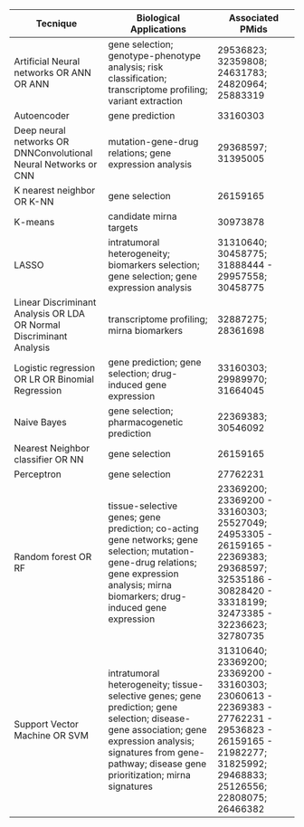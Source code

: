 <table>
<thead>
  <tr>
    <th class="tg-lwba">Tecnique</th>
    <th class="tg-lwba">Biological Applications</th>
    <th class="tg-lwba">Associated PMids</th>
  </tr>
</thead>
<tbody>
  <tr>
    <td class="tg-lwba">Artificial Neural networks OR ANN OR ANN</td>
    <td class="tg-lwba">gene selection; genotype-phenotype analysis; risk classification; transcriptome profiling; variant extraction</td>
    <td class="tg-lwba">29536823; 32359808; 24631783; 24820964; 25883319</td>
  </tr>
  <tr>
    <td class="tg-lwba">Autoencoder</td>
    <td class="tg-lwba">gene prediction</td>
    <td class="tg-lwba">33160303</td>
  </tr>
  <tr>
    <td class="tg-lwba">Deep neural networks OR DNNConvolutional Neural Networks or CNN</td>
    <td class="tg-lwba">mutation-gene-drug relations; gene expression analysis</td>
    <td class="tg-lwba">29368597; 31395005</td>
  </tr>
  <tr>
    <td class="tg-lwba">K nearest neighbor OR K-NN</td>
    <td class="tg-lwba">gene selection</td>
    <td class="tg-lwba">26159165</td>
  </tr>
  <tr>
    <td class="tg-lwba">K-means</td>
    <td class="tg-lwba">candidate mirna targets</td>
    <td class="tg-lwba">30973878</td>
  </tr>
  <tr>
    <td class="tg-lwba">LASSO</td>
    <td class="tg-lwba">intratumoral heterogeneity; biomarkers selection; gene selection; gene expression analysis</td>
    <td class="tg-lwba">31310640; 30458775; 31888444 - 29957558; 30458775</td>
  </tr>
  <tr>
    <td class="tg-lwba">Linear Discriminant Analysis OR LDA OR Normal Discriminant Analysis</td>
    <td class="tg-lwba">transcriptome profiling; mirna biomarkers</td>
    <td class="tg-lwba">32887275; 28361698</td>
  </tr>
  <tr>
    <td class="tg-lwba">Logistic regression OR LR OR Binomial Regression</td>
    <td class="tg-lwba">gene prediction; gene selection; drug-induced gene expression</td>
    <td class="tg-lwba">33160303; 29989970; 31664045</td>
  </tr>
  <tr>
    <td class="tg-lwba">Naive Bayes</td>
    <td class="tg-lwba">gene selection; pharmacogenetic prediction</td>
    <td class="tg-lwba">22369383; 30546092</td>
  </tr>
  <tr>
    <td class="tg-lwba">Nearest Neighbor classifier OR NN</td>
    <td class="tg-lwba">gene selection</td>
    <td class="tg-lwba">26159165</td>
  </tr>
  <tr>
    <td class="tg-lwba">Perceptron</td>
    <td class="tg-lwba">gene selection</td>
    <td class="tg-lwba">27762231</td>
  </tr>
  <tr>
    <td class="tg-lwba">Random forest OR RF</td>
    <td class="tg-lwba">tissue-selective genes; gene prediction; co-acting gene networks; gene selection; mutation-gene-drug relations; gene expression analysis; mirna biomarkers; drug-induced gene expression</td>
    <td class="tg-lwba">23369200; 23369200 - 33160303; 25527049; 24953305 - 26159165 - 22369383; 29368597; 32535186 - 30828420 - 33318199; 32473385 - 32236623; 32780735</td>
  </tr>
  <tr>
    <td class="tg-lwba">Support Vector Machine OR SVM</td>
    <td class="tg-lwba">intratumoral heterogeneity; tissue-selective genes; gene prediction; gene selection; disease-gene association; gene expression analysis; signatures from gene-pathway; disease gene prioritization; mirna signatures</td>
    <td class="tg-lwba">31310640; 23369200; 23369200 - 33160303; 23060613 - 22369383 - 27762231 - 29536823 - 26159165 - 21982277; 31825992; 29468833; 25126556; 22808075; 26466382</td>
  </tr>
</tbody>
</table>
